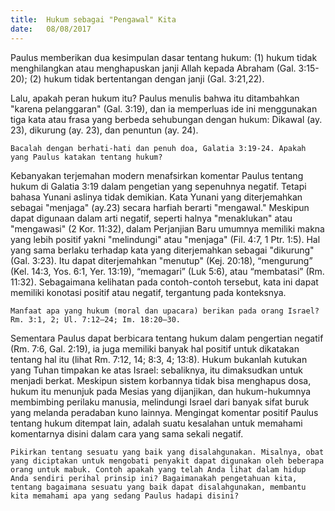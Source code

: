 ```yaml
---
title:  Hukum sebagai "Pengawal" Kita
date:   08/08/2017
---
```


Paulus memberikan dua kesimpulan dasar tentang hukum: (1) hukum tidak menghilangkan atau menghapuskan janji Allah kepada Abraham (Gal. 3:15-20); (2) hukum tidak bertentangan dengan janji (Gal. 3:21,22).

Lalu, apakah peran hukum itu? Paulus menulis bahwa itu ditambahkan "karena pelanggaran" (Gal. 3:19), dan ia memperluas ide ini menggunakan tiga kata atau frasa yang berbeda sehubungan dengan hukum: Dikawal (ay. 23), dikurung (ay. 23), dan penuntun (ay. 24).

`Bacalah dengan berhati-hati dan penuh doa, Galatia 3:19-24. Apakah yang Paulus katakan tentang hukum?`

Kebanyakan terjemahan modern menafsirkan komentar Paulus tentang hukum di Galatia 3:19 dalam pengetian yang sepenuhnya negatif. Tetapi bahasa Yunani aslinya tidak demikian. Kata Yunani yang diterjemahkan sebagai "menjaga" (ay.23) secara harfiah berarti "mengawal." Meskipun dapat digunaan dalam arti negatif, seperti halnya "menaklukan" atau "mengawasi" (2 Kor. 11:32), dalam Perjanjian Baru umumnya memiliki makna yang lebih positif yakni "melindungi" atau "menjaga" (Fil. 4:7, 1 Ptr. 1:5). Hal yang sama berlaku terhadap kata yang diterjemahkan sebagai "dikurung" (Gal. 3:23). Itu dapat diterjemahkan "menutup" (Kej. 20:18), “mengurung” (Kel. 14:3, Yos. 6:1, Yer. 13:19), “memagari” (Luk 5:6), atau “membatasi” (Rm. 11:32). Sebagaimana kelihatan pada contoh-contoh tersebut, kata ini dapat memiliki konotasi positif atau negatif, tergantung pada konteksnya.

`Manfaat apa yang hukum (moral dan upacara) berikan pada orang Israel?  Rm. 3:1, 2; Ul. 7:12–24; Im. 18:20–30.`

Sementara Paulus dapat berbicara tentang hukum dalam pengertian negatif
(Rm. 7:6, Gal. 2:19), ia juga memiliki banyak hal positif untuk dikatakan tentang hal itu (lihat Rm. 7:12, 14; 8:3, 4; 13:8). Hukum bukanlah kutukan yang Tuhan timpakan ke atas Israel: sebaliknya, itu dimaksudkan untuk menjadi berkat. Meskipun sistem korbannya tidak bisa menghapus dosa, hukum itu menunjuk pada Mesias yang dijanjikan, dan hukum-hukumnya membimbing perilaku manusia, melindungi Israel dari banyak sifat buruk yang melanda peradaban kuno lainnya. Mengingat komentar positif Paulus tentang hukum ditempat lain, adalah suatu kesalahan untuk memahami komentarnya disini dalam cara yang sama sekali negatif.

`Pikirkan tentang sesuatu yang baik yang disalahgunakan. Misalnya, obat yang diciptakan untuk mengobati penyakit dapat digunakan oleh beberapa orang untuk mabuk. Contoh apakah yang telah Anda lihat dalam hidup Anda sendiri perihal prinsip ini? Bagaimanakah pengetahuan kita, tentang bagaimana sesuatu yang baik dapat disalahgunakan, membantu kita memahami apa yang sedang Paulus hadapi disini?`